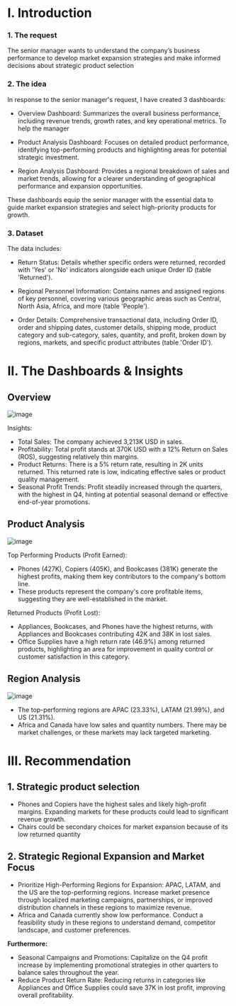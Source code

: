 # I. Introduction
### 1. The request
The senior manager wants to understand the company’s business performance to develop market expansion strategies and make informed decisions about strategic product selection

### 2. The idea
In response to the senior manager's request, I have created 3 dashboards:

- Overview Dashboard: Summarizes the overall business performance, including revenue trends, growth rates, and key operational metrics. To help the manager 

- Product Analysis Dashboard: Focuses on detailed product performance, identifying top-performing products and highlighting areas for potential strategic investment.

- Region Analysis Dashboard: Provides a regional breakdown of sales and market trends, allowing for a clearer understanding of geographical performance and expansion opportunities.

These dashboards equip the senior manager with the essential data to guide market expansion strategies and select high-priority products for growth.

### 3. Dataset
The data includes:

- Return Status: Details whether specific orders were returned, recorded with 'Yes' or 'No' indicators alongside each unique Order ID (table 'Returned').

- Regional Personnel Information: Contains names and assigned regions of key personnel, covering various geographic areas such as Central, North Asia, Africa, and more (table 'People').

- Order Details: Comprehensive transactional data, including Order ID, order and shipping dates, customer details, shipping mode, product category and sub-category, sales, quantity, and profit, broken down by regions, markets, and specific product attributes (table 'Order ID').

# II. The Dashboards & Insights
## Overview
![image](https://github.com/user-attachments/assets/1f0ee957-26f6-4a75-a786-3dda08c2e561)

Insights:
- Total Sales: The company achieved 3,213K USD in sales.
- Profitability: Total profit stands at 370K USD with a 12% Return on Sales (ROS), suggesting relatively thin margins.
- Product Returns: There is a 5% return rate, resulting in 2K units returned. This returned rate is low, indicating effective sales or product quality management.
- Seasonal Profit Trends: Profit steadily increased through the quarters, with the highest in Q4, hinting at potential seasonal demand or effective end-of-year promotions.
## Product Analysis
![image](https://github.com/user-attachments/assets/b3299bd9-d57b-4ba6-93cb-d0385bdd0676)

Top Performing Products (Profit Earned):
- Phones (427K), Copiers (405K), and Bookcases (381K) generate the highest profits, making them key contributors to the company's bottom line.
- These products represent the company's core profitable items, suggesting they are well-established in the market.

Returned Products (Profit Lost):
- Appliances, Bookcases, and Phones have the highest returns, with Appliances and Bookcases contributing 42K and 38K in lost sales.
- Office Supplies have a high return rate (46.9%) among returned products, highlighting an area for improvement in quality control or customer satisfaction in this category.
## Region Analysis
![image](https://github.com/user-attachments/assets/5ce238a4-4100-44a4-8b30-c351523256c2)

- The top-performing regions are APAC (23.33%), LATAM (21.99%), and US (21.31%).
- Africa and Canada have low sales and quantity numbers. There may be market challenges, or these markets may lack targeted marketing.

# III. Recommendation
## 1. Strategic product selection
- Phones and Copiers have the highest sales and likely high-profit margins. Expanding markets for these products could lead to significant revenue growth.
- Chairs could be secondary choices for market expansion because of its low returned quantity

## 2. Strategic Regional Expansion and Market Focus
- Prioritize High-Performing Regions for Expansion: APAC, LATAM, and the US are the top-performing regions. Increase market presence through localized marketing campaigns, partnerships, or improved distribution channels in these regions to maximize revenue.
- Africa and Canada currently show low performance. Conduct a feasibility study in these regions to understand demand, competitor landscape, and customer preferences.

**Furthermore:**
- Seasonal Campaigns and Promotions: Capitalize on the Q4 profit increase by implementing promotional strategies in other quarters to balance sales throughout the year.
- Reduce Product Return Rate: Reducing returns in categories like Appliances and Office Supplies could save 37K in lost profit, improving overall profitability.

